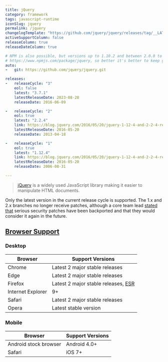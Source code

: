 ```yaml
---
title: jQuery
category: framework
tags: javascript-runtime
iconSlug: jquery
permalink: /jquery
changelogTemplate: "https://github.com/jquery/jquery/releases/tag/__LATEST__"
activeSupportColumn: false
releaseColumn: true
releaseDateColumn: true

# NPM is also possible, but versions up to 1.10.2 and between 2.0.0 to 2.0.3 are not on
# https://www.npmjs.com/package/jquery, so better it's better to keep git.
auto:
-   git: https://github.com/jquery/jquery.git

releases:
-   releaseCycle: "3"
    eol: false
    latest: "3.7.1"
    latestReleaseDate: 2023-08-28
    releaseDate: 2016-06-09

-   releaseCycle: "2"
    eol: true
    latest: "2.2.4"
    link: https://blog.jquery.com/2016/05/20/jquery-1-12-4-and-2-2-4-released/
    latestReleaseDate: 2016-05-20
    releaseDate: 2013-04-18

-   releaseCycle: "1"
    eol: true
    latest: "1.12.4"
    link: https://blog.jquery.com/2016/05/20/jquery-1-12-4-and-2-2-4-released/
    latestReleaseDate: 2016-05-20
    releaseDate: 2006-08-31

---
```


> [jQuery](https://jquery.com/) is a widely used JavaScript library making it easier to manipulate HTML documents.

Only the latest version in the current release cycle is supported. The 1.x and 2.x branches no longer receive patches, although a core team lead [stated that](https://github.com/jquery/jquery/issues/5322#issuecomment-1719939675) serious security patches have been backported and that they would consider it again in the future.

## [Browser Support](https://jquery.com/browser-support/)

### Desktop

| Browser           | Support Versions                                                                                |
|-------------------|-------------------------------------------------------------------------------------------------|
| Chrome            | Latest 2 major stable releases                                                                  |
| Edge              | Latest 2 major stable releases                                                                  |
| Firefox           | Latest 2 major stable releases, [ESR](https://support.mozilla.org/kb/firefox-esr-release-cycle) |
| Internet Explorer | 9+                                                                                              |
| Safari            | Latest 2 major stable releases                                                                  |
| Opera             | Latest stable version                                                                           |

### Mobile

| Browser               | Support Versions               |
|-----------------------|--------------------------------|
| Android stock browser | Android 4.0+                   |
| Safari                | iOS 7+                         |
